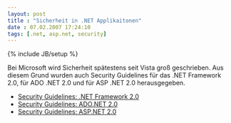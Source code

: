 ```yaml
---
layout: post
title : "Sicherheit in .NET Applikaitonen"
date : 07.02.2007 17:24:10
tags: [.net, asp.net, security]
---
```

{% include JB/setup %}

Bei Microsoft wird Sicherheit spätestens seit Vista groß geschrieben. Aus diesem Grund wurden auch Security Guidelines für das .NET Framework 2.0, für ADO .NET 2.0 und für ASP .NET 2.0 herausgegeben.

- [Security Guidelines: .NET Framework 2.0](http://msdn2.microsoft.com/en-us/library/aa480477.aspx)
- [Security Guidelines: ADO.NET 2.0](http://msdn2.microsoft.com/en-us/library/ms998264.aspx)
- [Security Guidelines: ASP.NET 2.0](http://msdn2.microsoft.com/en-us/library/ms998258.aspx)
